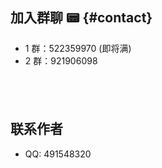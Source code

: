 ## 加入群聊 📟 {#contact}

- 1 群：522359970 (即将满)
- 2 群：921906098

<div style="display:flex;flex-direction: row;justify-content: flex-start;overflow-x:scroll;padding: 20px;">
  <bl-img src="../../imgs/blossom/qq1.png" width="250px" :shadow="false"/>
  <bl-img src="../../imgs/blossom/qq2.png" width="250px" :shadow="false"/>
</div>

## 联系作者

- QQ: 491548320
